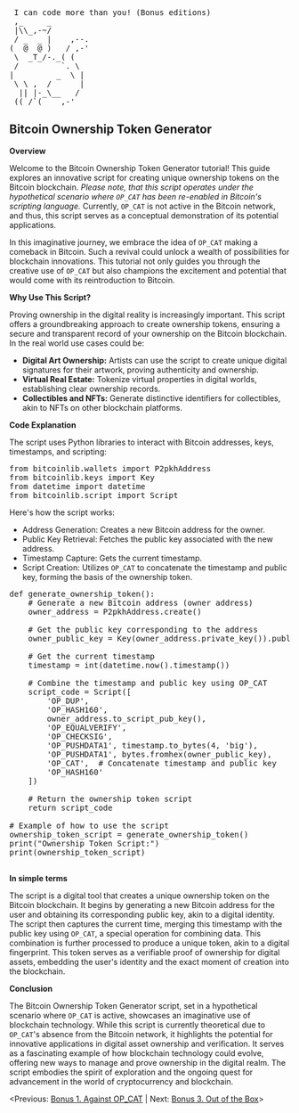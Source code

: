 <pre> I can code more than you! (Bonus editions)
 ,_     _
 |\\_,-~/
 / _  _ |    ,--.
(  @  @ )   / ,-'
 \  _T_/-._( (
 /         `. \
|         _  \ |
 \ \ ,  /      |
  || |-_\__   /
 ((_/`(____,-'        
</pre>

## Bitcoin Ownership Token Generator

**Overview**

Welcome to the Bitcoin Ownership Token Generator tutorial! This guide explores an innovative script for creating unique ownership tokens on the Bitcoin blockchain. *Please note, that this script operates under the hypothetical scenario where `OP_CAT` has been re-enabled in Bitcoin's scripting language.* Currently, `OP_CAT` is not active in the Bitcoin network, and thus, this script serves as a conceptual demonstration of its potential applications.

In this imaginative journey, we embrace the idea of `OP_CAT` making a comeback in Bitcoin. Such a revival could unlock a wealth of possibilities for blockchain innovations. This tutorial not only guides you through the creative use of `OP_CAT` but also champions the excitement and potential that would come with its reintroduction to Bitcoin.

**Why Use This Script?**

Proving ownership in the digital reality is increasingly important. This script offers a groundbreaking approach to create ownership tokens, ensuring a secure and transparent record of your ownership on the Bitcoin blockchain. In the real world use cases could be:

  - **Digital Art Ownership:** Artists can use the script to create unique digital signatures for their artwork, proving authenticity and ownership.
  - **Virtual Real Estate:** Tokenize virtual properties in digital worlds, establishing clear ownership records.
  - **Collectibles and NFTs:** Generate distinctive identifiers for collectibles, akin to NFTs on other blockchain platforms.

**Code Explanation**

The script uses Python libraries to interact with Bitcoin addresses, keys, timestamps, and scripting:

<pre>
from bitcoinlib.wallets import P2pkhAddress
from bitcoinlib.keys import Key
from datetime import datetime
from bitcoinlib.script import Script
</pre>

Here's how the script works:
- Address Generation: Creates a new Bitcoin address for the owner.
- Public Key Retrieval: Fetches the public key associated with the new address.
- Timestamp Capture: Gets the current timestamp.
- Script Creation: Utilizes `OP_CAT` to concatenate the timestamp and public key, forming the basis of the ownership token.

<pre>
def generate_ownership_token():
    # Generate a new Bitcoin address (owner address)
    owner_address = P2pkhAddress.create()

    # Get the public key corresponding to the address
    owner_public_key = Key(owner_address.private_key()).public_hex()

    # Get the current timestamp
    timestamp = int(datetime.now().timestamp())

    # Combine the timestamp and public key using OP_CAT
    script_code = Script([
        'OP_DUP',
        'OP_HASH160',
        owner_address.to_script_pub_key(),
        'OP_EQUALVERIFY',
        'OP_CHECKSIG',
        'OP_PUSHDATA1', timestamp.to_bytes(4, 'big'),
        'OP_PUSHDATA1', bytes.fromhex(owner_public_key),
        'OP_CAT',  # Concatenate timestamp and public key
        'OP_HASH160'
    ])

    # Return the ownership token script
    return script_code

# Example of how to use the script
ownership_token_script = generate_ownership_token()
print("Ownership Token Script:")
print(ownership_token_script)

</pre>

**In simple terms**

The script is a digital tool that creates a unique ownership token on the Bitcoin blockchain. It begins by generating a new Bitcoin address for the user and obtaining its corresponding public key, akin to a digital identity. The script then captures the current time, merging this timestamp with the public key using `OP_CAT`, a special operation for combining data. This combination is further processed to produce a unique token, akin to a digital fingerprint. This token serves as a verifiable proof of ownership for digital assets, embedding the user's identity and the exact moment of creation into the blockchain.

**Conclusion**

The Bitcoin Ownership Token Generator script, set in a hypothetical scenario where `OP_CAT` is active, showcases an imaginative use of blockchain technology. While this script is currently theoretical due to `OP_CAT`'s absence from the Bitcoin network, it highlights the potential for innovative applications in digital asset ownership and verification. It serves as a fascinating example of how blockchain technology could evolve, offering new ways to manage and prove ownership in the digital realm. The script embodies the spirit of exploration and the ongoing quest for advancement in the world of cryptocurrency and blockchain. 

<Previous: [Bonus 1. Against OP_CAT](https://github.com/kukuruza7/AliveCats/blob/main/11.%20Bonus%201.%20Against%20OP_CAT.md) | Next: [Bonus 3. Out of the Box](https://github.com/kukuruza7/AliveCats/blob/main/13.%20Bonus%203.%20Out%20of%20the%20Box.md)>

